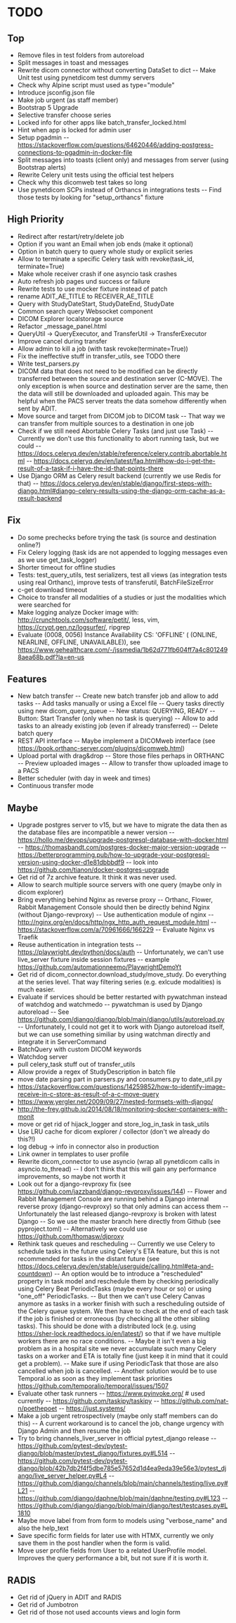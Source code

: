 # TODO

## Top

- Remove files in test folders from autoreload
- Split messages in toast and messages
- Rewrite dicom connector without converting DataSet to dict
  -- Make Unit test using pynetdicom test dummy servers
- Check why Alpine script must used as type="module"
- Introduce jsconfig.json file
- Make job urgent (as staff member)
- Bootstrap 5 Upgrade
- Selective transfer choose series
- Locked info for other apps like batch_transfer_locked.html
- Hint when app is locked for admin user
- Setup pgadmin
  -- <https://stackoverflow.com/questions/64620446/adding-postgress-connections-to-pgadmin-in-docker-file>
- Split messages into toasts (client only) and messages from server (using Bootstrap alerts)
- Rewrite Celery unit tests using the official test helpers
- Check why this dicomweb test takes so long
- Use pynetdicom SCPs instead of Orthancs in integrations tests
  -- Find those tests by looking for "setup_orthancs" fixture

## High Priority

- Redirect after restart/retry/delete job
- Option if you want an Email when job ends (make it optional)
- Option in batch query to query whole study or explicit series
- Allow to terminate a specific Celery task with revoke(task_id, terminate=True)
- Make whole receiver crash if one asyncio task crashes
- Auto refresh job pages und success or failure
- Rewrite tests to use mocker fixture instead of patch
- rename ADIT_AE_TITLE to RECEIVER_AE_TITLE
- Query with StudyDateStart, StudyDateEnd, StudyDate
- Common search query Websocket component
- DICOM Explorer localstorage source
- Refactor \_message_panel.html
- QueryUtil -> QueryExecutor, and TransferUtil -> TransferExecutor
- Improve cancel during transfer
- Allow admin to kill a job (with task revoke(terminate=True))
- Fix the ineffective stuff in transfer_utils, see TODO there
- Write test_parsers.py
- DICOM data that does not need to be modified can be directly transferred between the source and destination server (C-MOVE). The only exception is when source and destination server are the same, then the data will still be downloaded and uploaded again. This may be helpful when the PACS server treats the data somehow differently when sent by ADIT.
- Move source and target from DICOM job to DICOM task
  -- That way we can transfer from multiple sources to a destination in one job
- Check if we still need Abortable Celery Tasks (and just use Task)
  -- Currently we don't use this functionality to abort running task, but we could
  -- <https://docs.celeryq.dev/en/stable/reference/celery.contrib.abortable.html>
  -- <https://docs.celeryq.dev/en/latest/faq.html#how-do-i-get-the-result-of-a-task-if-i-have-the-id-that-points-there>
- Use Django ORM as Celery result backend (currently we use Redis for that)
  -- <https://docs.celeryq.dev/en/stable/django/first-steps-with-django.html#django-celery-results-using-the-django-orm-cache-as-a-result-backend>

## Fix

- Do some prechecks before trying the task (is source and destination online?)
- Fix Celery logging (task ids are not appended to logging messages even as we use get_task_logger)
- Shorter timeout for offline studies
- Tests: test_query_utils, test serializers, test all views (as integration tests using real Orthanc), improve tests of transferutil, BatchFileSizeError
- c-get download timeout
- Choice to transfer all modalities of a studies or just the modalities which were searched for
- Make logging analyze Docker image with: <http://crunchtools.com/software/petit/>, less, vim, <https://crypt.gen.nz/logsurfer/>, ripgrep
- Evaluate (0008, 0056) Instance Availability CS: 'OFFLINE' ( (ONLINE, NEARLINE, OFFLINE, UNAVAILABLE)), see <https://www.gehealthcare.com/-/jssmedia/1b62d771fb604ff7a4c8012498aea68b.pdf?la=en-us>

## Features

- New batch transfer
  -- Create new batch transfer job and allow to add tasks
  -- Add tasks manually or using a Excel file
  -- Query tasks directly using new dicom_query_queue
  -- New status: QUERYING, READY
  -- Button: Start Transfer (only when no task is querying)
  -- Allow to add tasks to an already existing job (even if already transferred)
  -- Delete batch query
- REST API interface
  -- Maybe implement a DICOMweb interface (see <https://book.orthanc-server.com/plugins/dicomweb.html>)
- Upload portal with drag&drop
  -- Store those files perhaps in ORTHANC
  -- Preview uploaded images
  -- Allow to transfer thow uploaded image to a PACS
- Better scheduler (with day in week and times)
- Continuous transfer mode

## Maybe

- Upgrade postgres server to v15, but we have to migrate the data then as the database files are incompatible a newer version
  -- <https://hollo.me/devops/upgrade-postgresql-database-with-docker.html>
  -- <https://thomasbandt.com/postgres-docker-major-version-upgrade>
  -- <https://betterprogramming.pub/how-to-upgrade-your-postgresql-version-using-docker-d1e81dbbbdf9>
  -- look into <https://github.com/tianon/docker-postgres-upgrade>
- Get rid of 7z archive feature. It think it was never used.
- Allow to search multiple source servers with one query (maybe only in dicom explorer)
- Bring everything behind Nginx as reverse proxy
  -- Orthanc, Flower, Rabbit Management Console should then be directly behind Nginx (without Django-revproxy)
  -- Use authentication module of nginx
  -- <http://nginx.org/en/docs/http/ngx_http_auth_request_module.html>
  -- <https://stackoverflow.com/a/70961666/166229>
  -- Evaluate Nginx vs Traefik
- Reuse authentication in integration tests
  -- <https://playwright.dev/python/docs/auth>
  -- Unfortunately, we can't use live_server fixture inside session fixtures
  -- example <https://github.com/automationneemo/PlaywrightDemoYt>
- Get rid of dicom_connector.download_study/move_study. Do everything at the series level. That way filtering series (e.g. exlcude modalities) is much easier.
- Evaluate if services should be better restarted with pywatchman instead of watchdog and watchmedo
  -- pywatchman is used by Django autoreload
  -- See <https://github.com/django/django/blob/main/django/utils/autoreload.py>
  -- Unfortunately, I could not get it to work with Django autoreload itself, but we can use something similiar by using watchman directly and integrate it in ServerCommand
- BatchQuery with custom DICOM keywords
- Watchdog server
- pull celery_task stuff out of transfer_utils
- Allow provide a regex of StudyDescription in batch file
- move date parsing part in parsers.py and consumers.py to date_util.py
- <https://stackoverflow.com/questions/14259852/how-to-identify-image-receive-in-c-store-as-result-of-a-c-move-query>
- <https://www.yergler.net/2009/09/27/nested-formsets-with-django/>
- <http://the-frey.github.io/2014/08/18/monitoring-docker-containers-with-monit>
- move or get rid of hijack_logger and store_log_in_task in task_utils
- Use LRU cache for dicom explorer / collector (don't we already do this?!)
- log debug -> info in connector also in production
- Link owner in templates to user profile
- Rewrite dicom_connector to use asyncio (wrap all pynetdicom calls in asyncio.to_thread)
  -- I don't think that this will gain any performance improvements, so maybe not worth it
- Look out for a django-revproxy fix (see <https://github.com/jazzband/django-revproxy/issues/144>)
  -- Flower and Rabbit Management Console are running behind a Django internal reverse proxy (django-revproxy) so that only admins can access them
  -- Unfortunately the last released django-revproxy is broken with latest Django
  -- So we use the master branch here directly from Github (see pyproject.toml)
  -- Alternatively we could use <https://github.com/thomasw/djproxy>
- Rethink task queues and rescheduling
  -- Currently we use Celery to schedule tasks in the future using Celery's ETA feature, but this is not recommended for tasks in the distant future (see <https://docs.celeryq.dev/en/stable/userguide/calling.html#eta-and-countdown>)
  -- An option would be to introduce a "rescheduled" property in task model and reschedule them by checking periodically using Celery Beat PeriodicTasks (maybe every hour or so) or using "one_off" PeriodicTasks.
  -- But then we can't use Celery Canvas anymore as tasks in a worker finish with such a rescheduling outside of the Celery queue system. We then have to check at the end of each task if the job is finished or erroneous (by checking all the other sibling tasks). This should be done with a distributed lock (e.g. using <https://sher-lock.readthedocs.io/en/latest/>) so that if we have multiple workers there are no race conditions.
  -- Maybe it isn't even a big problem as in a hospital site we never accumulate such many Celery tasks on a worker and ETA is totally fine (just keep it in mind that it could get a problem).
  -- Make sure if using PeriodicTask that those are also cancelled when job is cancelled.
  -- Another solution would be to use Temporal.io as soon as they implement task priorities <https://github.com/temporalio/temporal/issues/1507>
- Evaluate other task runners
  -- <https://www.pyinvoke.org/> # used currently
  -- <https://github.com/taskipy/taskipy>
  -- <https://github.com/nat-n/poethepoet>
  -- <https://just.systems/>
- Make a job urgent retrospectively (maybe only staff members can do this)
  -- A current workaround is to cancel the job, change urgency with Django Admin and then resume the job
- Try to bring channels_liver_server in official pytest_django release
  -- <https://github.com/pytest-dev/pytest-django/blob/master/pytest_django/fixtures.py#L514>
  -- <https://github.com/pytest-dev/pytest-django/blob/42b7db2f4f5dbe785e57652d1d4ea9eda39e56e3/pytest_django/live_server_helper.py#L4>
  -- <https://github.com/django/channels/blob/main/channels/testing/live.py#L21>
  -- <https://github.com/django/daphne/blob/main/daphne/testing.py#L123>
  -- <https://github.com/django/django/blob/main/django/test/testcases.py#L1810>
- Maybe move label from from form to models using "verbose_name" and also the help_text
- Save specific form fields for later use with HTMX, currently we only save them in the post handler when the form is valid.
- Move user profile fields from User to a related UserProfile model. Improves the query performance a bit, but not sure if it is worth it.

## RADIS

- Get rid of jQuery in ADIT and RADIS
- Get rid of Jumbotron
- Get rid of those not used accounts views and login form
